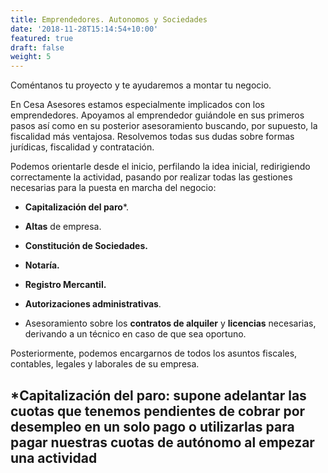 ```yaml
---
title: Emprendedores. Autonomos y Sociedades
date: '2018-11-28T15:14:54+10:00'
featured: true
draft: false
weight: 5
---
```

Coméntanos tu proyecto y te ayudaremos a montar tu negocio.

En Cesa Asesores estamos especialmente implicados con los emprendedores. Apoyamos al emprendedor guiándole en sus primeros pasos así como en su posterior asesoramiento buscando, por supuesto, la fiscalidad más ventajosa. Resolvemos todas sus dudas sobre formas jurídicas, fiscalidad y contratación.

Podemos orientarle desde el inicio, perfilando la idea inicial, redirigiendo correctamente la actividad, pasando por realizar todas las gestiones necesarias para la puesta en marcha del negocio:

*   **Capitalización del paro**\*.

*   **Altas** de empresa.

*   **Constitución de Sociedades.**

*   **Notaría.**

*   **Registro Mercantil.**

*   **Autorizaciones administrativas**.

*   Asesoramiento sobre los **contratos de alquiler** y **licencias** necesarias, derivando a un técnico en caso de que sea oportuno.

Posteriormente, podemos encargarnos de todos los asuntos fiscales, contables, legales y laborales de su empresa.

## \***Capitalización del paro**: supone adelantar las cuotas que tenemos&#xA;pendientes de cobrar por desempleo en un solo pago o utilizarlas para pagar&#xA;nuestras cuotas de autónomo al empezar una actividad&#xA;&#xA;&#xA;&#xA;
